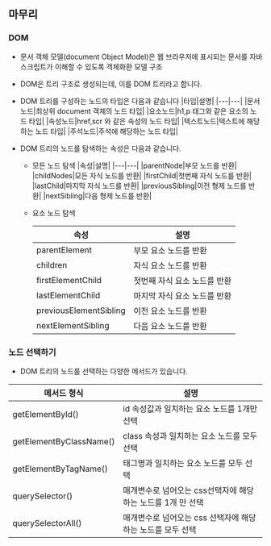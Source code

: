 ## 마무리

### DOM

- 문서 객체 모델(document Object Model)은 웹 브라우저에 표시되는 문서를 자바스크립트가 이해할 수 있도록 객체화환 모델 구조
- DOM은 트리 구조로 생성되는데, 이를 DOM 트리라고 합니다.
- DOM 트리를 구성하는 노드의 타입은 다음과 같습니다
  |타입|설명|
  |---|---|
  |문서노드|최상위 document 객체의 노드 타입|
  |요소노드|h1,p 태그와 같은 요소의 노드 타입|
  |속성노드|href,scr 와 같은 속성의 노드 타입|
  |텍스트노드|텍스트에 해당하는 노드 타입|
  |주석노드|주석에 해당하는 노드 타입|
- DOM 트리의 노드를 탐색하는 속성은 다음과 같습니다.

  - 모든 노드 탐색
    |속성|설명|
    |---|---|
    |parentNode|부모 노드를 반환|
    |childNodes|모든 자식 노드를 반환|
    |firstChild|첫번째 자식 노드를 반환|
    |lastChild|마지막 자식 노드를 반환|
    |previousSibling|이전 형제 노드를 반환|
    |nextSibling|다음 형제 노드를 반환|

  - 요소 노드 탐색

    | 속성                   | 설명                         |
    | ---------------------- | ---------------------------- |
    | parentElement          | 부모 요소 노드를 반환        |
    | children               | 자식 요소 노드를 반환        |
    | firstElementChild      | 첫번째 자식 요소 노드를 반환 |
    | lastElementChild       | 마지막 자식 요소 노드를 반환 |
    | previousElementSibling | 이전 요소 노드를 반환        |
    | nextElementSibling     | 다음 요소 노드를 반환        |

### 노드 선택하기

- DOM 트리의 노드를 선택하는 다양한 메서드가 있습니다.

| 메서드 형식             | 설명                                                        |
| ----------------------- | ----------------------------------------------------------- |
| getElementById()        | id 속성값과 일치하는 요소 노드를 1개만 선택                 |
| getElementByClassName() | class 속성과 일치하는 요소 노드를 모두 선택                 |
| getElementByTagName()   | 태그명과 일치하는 요소 노드를 모두 선택                     |
| querySelector()         | 매개변수로 넘어오는 css선택자에 해당하는 노드를 1개 만 선택 |
| querySelectorAll()      | 매개변수로 넘어오는 css 선택자에 해당하는 노드를 모두 선택  |
